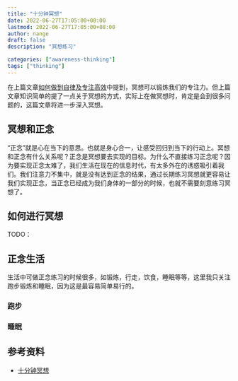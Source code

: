 ```yaml
---
title: "十分钟冥想"
date: 2022-06-27T17:05:00+08:00
lastmod: 2022-06-27T17:05:00+08:00
author: nange
draft: false
description: "冥想练习"

categories: ["awareness-thinking"]
tags: ["thinking"]
---
```


在上篇文章[如何做到自律及专注高效](https://nange.github.io/posts/2022/06/%E5%A6%82%E4%BD%95%E5%81%9A%E5%88%B0%E8%87%AA%E5%BE%8B%E5%8F%8A%E4%B8%93%E6%B3%A8%E9%AB%98%E6%95%88)中提到，冥想可以锻炼我们的专注力。但上篇文章知识简单的提了一点关于冥想的方式，实际上在做冥想时，肯定是会到很多问题的，这篇文章将进一步深入冥想。

## 冥想和正念

“正念”就是心在当下的意思。也就是身心合一，让感受回归到当下的行动上。冥想和正念有什么关系呢？正念是冥想要去实现的目标。为什么不直接练习正念呢？因为要实现正念太难了，我们生活在现在的信息时代，有太多外在的诱惑吸引着我们。我们注意力不集中，就是没有达到正念的结果，通过长期练习冥想就更容易让我们实现正念，当正念已经成为我们身体的一部分的时候，也就不需要刻意练习冥想了。

## 如何进行冥想

TODO：





## 正念生活

生活中可做正念练习的时候很多，如锻炼，行走，饮食，睡眠等等，这里我只关注跑步锻炼和睡眠，因为这是最容易简单易行的。

### 跑步





### 睡眠





## 参考资料

* [十分钟冥想](https://weread.qq.com/web/bookDetail/f1e32af0719ecf67f1e2cba)